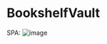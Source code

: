 # BookshelfVault

SPA:
![image](https://github.com/ssajja31/BookshelfVault/assets/95447722/38defe1e-6806-4c8f-bfc3-a5c57b7bc037)
